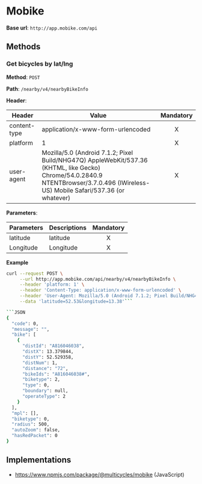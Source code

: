 # Mobike

**Base url**: `http://app.mobike.com/api`

## Methods

### Get bicycles by lat/lng

**Method**: `POST`

**Path**: `/nearby/v4/nearbyBikeInfo`

**Header**:

| Header       | Value                                                                                                                                                                  | Mandatory |
| ------------ | ---------------------------------------------------------------------------------------------------------------------------------------------------------------------- | :-------: |
| content-type | application/x-www-form-urlencoded                                                                                                                                      |     X     |
| platform     | 1                                                                                                                                                                      |     X     |
| user-agent   | Mozilla/5.0 (Android 7.1.2; Pixel Build/NHG47Q) AppleWebKit/537.36 (KHTML, like Gecko) Chrome/54.0.2840.9 NTENTBrowser/3.7.0.496 (IWireless-US) Mobile Safari/537.36 (or whatever) |     X     |

**Parameters**:

| Parameters | Descriptions | Mandatory |
| ---------- | ------------ | :-------: |
| latitude   | latitude     |     X     |
| Longitude  | Longitude    |     X     |

**Example**

```bash
curl --request POST \
     --url http://app.mobike.com/api/nearby/v4/nearbyBikeInfo \
     --header 'platform: 1' \
     --header 'Content-Type: application/x-www-form-urlencoded' \
     --header 'User-Agent: Mozilla/5.0 (Android 7.1.2; Pixel Build/NHG47Q) AppleWebKit/537.36 (KHTML, like Gecko) Chrome/54.0.2840.9 NTENTBrowser/3.7.0.496 (IWireless-US) Mobile Safari/537.36' \
     --data 'latitude=52.53&longitude=13.38'```

```JSON
{
  "code": 0,
  "message": "",
  "bike": [
    {
      "distId": "A816046038",
      "distX": 13.379844,
      "distY": 52.529358,
      "distNum": 1,
      "distance": "72",
      "bikeIds": "A816046038#",
      "biketype": 2,
      "type": 0,
      "boundary": null,
      "operateType": 2
    }
  ],
  "mpl": [],
  "biketype": 0,
  "radius": 500,
  "autoZoom": false,
  "hasRedPacket": 0
}
```

## Implementations

* https://www.npmjs.com/package/@multicycles/mobike (JavaScript)
